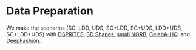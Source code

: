 # Data Preparation

We make the scenarios (SC, LDD, UDS, SC+LDD, SC+UDS, LDD+UDS, SC+LDD+UDS) with [DSPRITES](https://github.com/google-deepmind/dsprites-dataset), [3D Shapes](https://github.com/google-deepmind/3d-shapes), [small NORB](https://huggingface.co/datasets/Ramos-Ramos/smallnorb), [CelebA-HQ](https://github.com/switchablenorms/CelebAMask-HQ), and [DeepFashion](https://mmlab.ie.cuhk.edu.hk/projects/DeepFashion.html).
